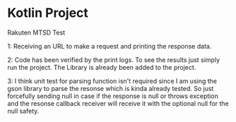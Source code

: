 # Kotlin Project
Rakuten MTSD Test

1: Receiving an URL to make a request and printing the response data.

2: Code has been verified by the print logs. To see the results just simply run the project. The Library is already been added to the project.

3: I think unit test for parsing function isn't required since I am using the gson library to parse the resonse which is kinda already tested. So just forcefully sending null in case if the response is null or throws exception and the resonse callback receiver will receive it with the optional null for the null safety.
